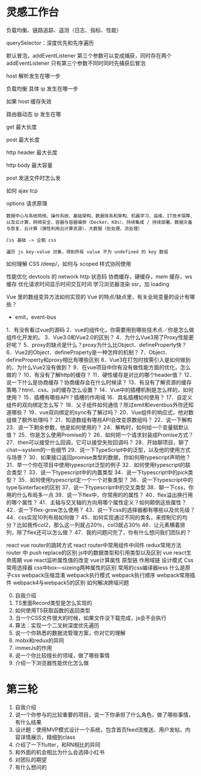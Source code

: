 # 灵感工作台

负载均衡、链路追踪、遥测（日志、指标、性能）

querySelector：深度优先和先序遍历

默认冒泡，addEventListener 第三个参数可以变成捕获，同时存在两个 addEventListener 只有第三个参数不同时同时先捕获后冒泡

host 解析发生在哪一步

负载均衡 具体 ip 发生在哪一步

如果 host 缓存失效

路由器动态 ip 发生在哪

get 最大长度

post 最大长度

http header 最大长度

http body 最大容量

post 发送文件时怎么发

如何 ajax tcp

options 请求原理



```
数据中心与系统网络、操作系统、基础架构、数据体系和架构、机器学习、运维、IT技术保障、以及云计算，网络安全、容器与容器编排（Docker、K8s）、持续集成 / 持续部署、数据灾备与恢复、云计算（弹性利用云计算资源）、大数据（批处理、流处理）

Css 基础 -> 企鹅 css

遍历 js key-value 对象，得到所有 value 不为 undefined 的 key 数组
```



如何理解 CSS /deep/，如何与 scoped 样式协同使用

性能优化
  devtools 的 network
  http 状态码
  协商缓存，硬缓存，mem 缓存，ws 缓存
  优化请求时间显示时间交互时间
  学习浏览器渲染
  ssr，加 loading

Vue 里的数组变异方法如何实现的
Vue 的特点/缺点里，有关全局变量的设计有哪些？
  * emit，event-bus

1．有没有看过vue的源码
2．vue的组件化，你需要用到哪些技术点／你是怎么做组件化开发的。
3．Vue3.0和Vue2.0的区别？
4．为什么Vue3用了Proxy性能更好呢？
5．proxy的缺点是什么？proxy为什么比Object．defineProperty快？
6．Vue2的Object．defineProperty是一种怎样的机制？
7．Object．defineProperty和proxy相比有哪些区别
8．Vue3在打包时按需引入是如何做到的，为什么Vue2没有做到？
9．在vue项目中你有没有做性能方面的优化，怎么做的？
10．有没有了解http的缓存？
11．硬性缓存是对比的哪个header值？
12．说一下什么是协商缓存？协商缓存会在什么时候读？
13．有没有了解资源的缓存策略？html、css、js的缓存怎么设置？
14．Vue中的插槽机制是怎么样的，如何使用？
15．插槽有哪些API？插槽的作用域
16．具名插槽如何使用？
17．自定义组件的双向绑定怎么写？
18．父子组件如何通信？除过emit和eventbus外你还知道哪些？
19．vue双向绑定的sync有了解过吗？
20．Vue组件的响应式，他对数组做了额外处理吗？
21．知道数组有哪些API会改变原数组吗？
22．说一下解构
23．说一下剩余参数，他是如何使用的？
24．解构时，如何给一个变量赋默认值？
25．你是怎么使用Promise的？
26．如何把一个请求封装成Promise方式？
27．then可以接受什么回调，它可以接受失败回调吗？
28．开始聊项目，聊了chat—system的一些细节
29．说一下TypeScript中的泛型，以及他的使用方式与场景？
30．如果接口返回promise类型的数据，你如何用typescript声明他？
31．举一个你在项目中使用typescript泛型的例子
32．如何使用typescript的联合类型？
33．说一下typescript中的内置类型
34．说一下typescript中的pick类型？
35．如何使用typescript定一个一个对象类型？
36．说一下typescript中的type与interface的区别
37．说一下typescript中的交叉类型
38．聊一下css，你用的什么布局多一点
39．说一下flex中，你常用的的属性？
40．flex溢出换行用的哪个属性？
41．主轴与交叉轴的方向用哪个属性定义？如何颠倒这些属性？
42．说一下flex-grow怎么使用？
43．说一下css的选择器都有哪些以及优先级？
44．css实现10列布局如何做？
45．如何实现通过不同的类名，来控制它的均分？比如我传col2，那么这一列就占20％，col3就占30％
46．让元素横着排列，除了flex还可以怎么做？
47．我的问题问完了，你有什么想问我们团队的？


react vue router的跳转方式
react router中常用组件中间件
redux常用方法
router 中 push replace的区别
js中的数据类型和引用类型以及区别
vue react生命周期
vue react监听属性值的改变
vue计算属性
原型链
作用域链
设计模式
Css常用选择器
css中box—sizeing两种属性的区别
常用的css编译器less
什么是原子css
webpack压缩混淆 
webpack执行模式
webpack执行顺序 
webpack常用插件
webpack4与webpack5的区别
如何解决跨域问题

0. 自我介绍
1. TS里面Record类型是怎么实现的
2. 如何使用TS获取函数的返回类型
3. 当一个CSS文件很大的时候，如果文件没下载完成，js会不会执行
4. 算法：实现一个二叉树深度优先遍历
5. 说一个你熟悉的数据流管理方案，你对它的理解
6. mobx和redux的异同
7. immerJs的作用
8. 说一个你比较擅长的领域，做了哪些事情
9. 介绍一下浏览器性能优化怎么做

# 第三轮

1. 自我介绍
2. 说一个你参与的比较重要的项目，说一下你承担了什么角色，做了哪些事情，有什么结果
3. 设计题：使用MVP模式设计一个系统，包含首页feed流推送、用户发帖、内容详情展示，精细到class
4. 介绍了一下flutter，和RN相比的异同
5. 和外面的机会相比为什么会选择小红书
6. 对团队的期望
7. 有什么想问的

